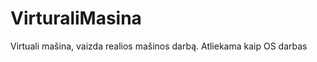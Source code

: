 VirturaliMasina
===============

Virtuali mašina, vaizda realios mašinos darbą. Atliekama kaip OS darbas